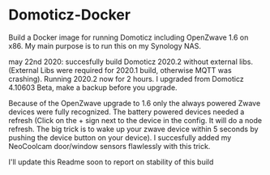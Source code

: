 # Domoticz-Docker
Build a Docker image for running Domoticz including OpenZwave 1.6 on x86.
My main purpose is to run this on my Synology NAS.

may 22nd 2020: succesfully build Domoticz 2020.2 without external libs. (External Libs were required for 2020.1 build, otherwise MQTT was crashing). 
Running 2020.2 now for 2 hours. I upgraded from Domoticz 4.10603 Beta, make a backup before you upgrade.

Because of the OpenZwave upgrade to 1.6 only the always powered Zwave devices were fully recognized. The battery powered devices needed a refresh (Click on the + sign next to the device in the config. It will do a node refresh. The big trick is to wake up your zwave device within 5 seconds by pushing the device button on your device). I succesfully added my NeoCoolcam door/window sensors flawlessly with this trick.

I'll update this Readme soon to report on stability of this build
